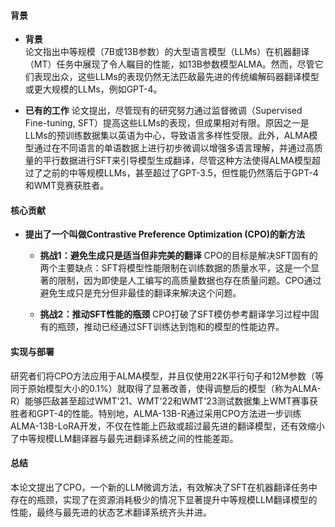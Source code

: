 #### 背景
- **背景**       
    论文指出中等规模（7B或13B参数）的大型语言模型（LLMs）在机器翻译（MT）任务中展现了令人瞩目的性能，如13B参数模型ALMA。然而，尽管它们表现出众，这些LLMs的表现仍然无法匹敌最先进的传统编解码器翻译模型或更大规模的LLMs，例如GPT-4。

- **已有的工作**
    论文提出，尽管现有的研究努力通过监督微调（Supervised Fine-tuning, SFT）提高这些LLMs的表现，但成果相对有限。原因之一是LLMs的预训练数据集以英语为中心，导致语言多样性受限。此外，ALMA模型通过在不同语言的单语数据上进行初步微调以增强多语言理解，并通过高质量的平行数据进行SFT来引导模型生成翻译，尽管这种方法使得ALMA模型超过了之前的中等规模LLMs，甚至超过了GPT-3.5，但性能仍然落后于GPT-4和WMT竞赛获胜者。

#### 核心贡献
- **提出了一个叫做Contrastive Preference Optimization (CPO)的新方法**
    - **挑战1：避免生成只是适当但非完美的翻译**
        CPO的目标是解决SFT固有的两个主要缺点：SFT将模型性能限制在训练数据的质量水平，这是一个显著的限制，因为即使是人工编写的高质量数据也存在质量问题。CPO通过避免生成只是充分但非最佳的翻译来解决这个问题。

    - **挑战2：推动SFT性能的瓶颈**
        CPO打破了SFT模仿参考翻译学习过程中固有的瓶颈，推动已经通过SFT训练达到饱和的模型的性能边界。

#### 实现与部署
研究者们将CPO方法应用于ALMA模型，并且仅使用22K平行句子和12M参数（等同于原始模型大小的0.1%）就取得了显著改善，使得调整后的模型（称为ALMA-R）能够匹敌甚至超过WMT'21、WMT'22和WMT'23测试数据集上WMT赛事获胜者和GPT-4的性能。特别地，ALMA-13B-R通过采用CPO方法进一步训练ALMA-13B-LoRA开发，不仅在性能上匹敌或超过最先进的翻译模型，还有效缩小了中等规模LLM翻译器与最先进翻译系统之间的性能差距。

#### 总结
本论文提出了CPO，一个新的LLM微调方法，有效解决了SFT在机器翻译任务中存在的瓶颈，实现了在资源消耗极少的情况下显著提升中等规模LLM翻译模型的性能，最终与最先进的状态艺术翻译系统齐头并进。